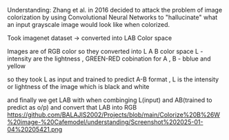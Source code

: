 
Understanding: Zhang et al. in 2016
decided to attack
the problem of image
colorization by using
Convolutional Neural
Networks to "hallucinate"
what an input grayscale
image would look like when colorized.

Took imagenet dataset   ->  converted into LAB Color space

Images are of RGB color  so they converted  into L A B color space   L - intensity are the lightness ,  GREEN-RED cobination for A , B - bblue and yellow  

so they took L as input and trained to predict A-B format , L is the intensity or lightness of the image which is black and white

and finally we get LAB with when combinging L(input) and AB(trained to predict as o/p) and convert that LAB into RGB 
https://github.com/BALAJIS2002/Projects/blob/main/Colorize%20B%26W%20image-%20Cafemodel/understanding/Screenshot%202025-01-04%20205421.png

